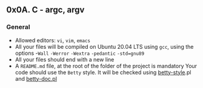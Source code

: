 ## 0x0A. C - argc, argv

### General
* Allowed editors: `vi`, `vim`, `emacs`
* All your files will be compiled on Ubuntu 20.04 LTS using `gcc`, using the options -`Wall` `-Werror` `-Wextra` `-pedantic` `-std=gnu89`
* All your files should end with a new line
* A `README.md` file, at the root of the folder of the project is mandatory
Your code should use the `Betty` style. It will be checked using <a href="https://github.com/holbertonschool/Betty/blob/master/betty-style.pl">betty-style</a>.pl and <a href="https://github.com/holbertonschool/Betty/blob/master/betty-doc.pl">betty-doc.pl</a>
